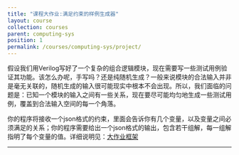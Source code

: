 ```yaml
---
title: "课程大作业:满足约束的样例生成器"
layout: course
collection: courses
parent: computing-sys
position: 1
permalink: /courses/computing-sys/project/
---
```


假设我们用Verilog写好了一个复杂的组合逻辑模块，现在需要写一些测试用例验证其功能。该怎么办呢，手写吗？还是纯随机生成？一般来说模块的合法输入并非是毫无关联的，随机生成的输入很可能现实中根本不会出现。所以，我们面临的问题是：已知一个模块的输入之间有一些关系，现在要尽可能均匀地生成一些测试用例，覆盖到合法输入空间的每一个角落。


你的程序将接收一个json格式的约束，里面会告诉你有几个变量，以及变量之间必须满足的关系；你的程序需要给出一个json格式的输出，包含若干组解，每一组解指明了每个变量的值。详细说明见：[大作业框架](https://github.com/pku-liang/sv-sampler-lab)

---


